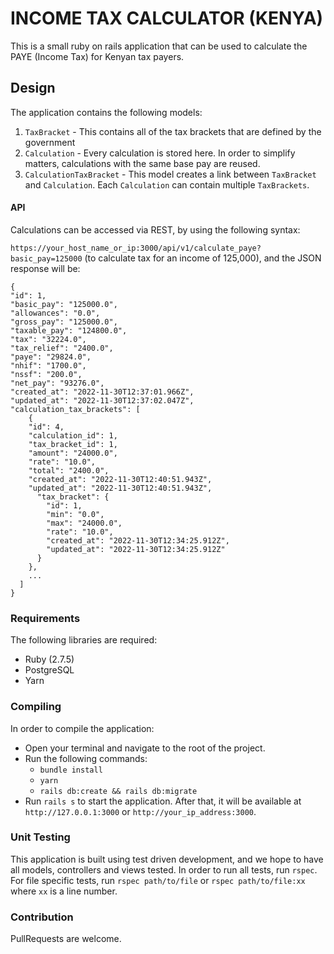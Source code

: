 # INCOME TAX CALCULATOR (KENYA)

This is a small ruby on rails application that can be used to calculate the PAYE (Income Tax) for Kenyan tax payers.

## Design

The application contains the following models:

1. `TaxBracket` - This contains all of the tax brackets that are defined by the government
1. `Calculation` - Every calculation is stored here. In order to simplify matters, calculations with the same base pay are reused.
1. `CalculationTaxBracket` - This model creates a link between `TaxBracket` and `Calculation`. Each `Calculation` can contain multiple `TaxBrackets`.

#### API

Calculations can be accessed via REST, by using the following syntax:

`https://your_host_name_or_ip:3000/api/v1/calculate_paye?basic_pay=125000` (to calculate tax for an income of 125,000), and the JSON response will be:

```
{
"id": 1,
"basic_pay": "125000.0",
"allowances": "0.0",
"gross_pay": "125000.0",
"taxable_pay": "124800.0",
"tax": "32224.0",
"tax_relief": "2400.0",
"paye": "29824.0",
"nhif": "1700.0",
"nssf": "200.0",
"net_pay": "93276.0",
"created_at": "2022-11-30T12:37:01.966Z",
"updated_at": "2022-11-30T12:37:02.047Z",
"calculation_tax_brackets": [
    {
    "id": 4,
    "calculation_id": 1,
    "tax_bracket_id": 1,
    "amount": "24000.0",
    "rate": "10.0",
    "total": "2400.0",
    "created_at": "2022-11-30T12:40:51.943Z",
    "updated_at": "2022-11-30T12:40:51.943Z",
      "tax_bracket": {
        "id": 1,
        "min": "0.0",
        "max": "24000.0",
        "rate": "10.0",
        "created_at": "2022-11-30T12:34:25.912Z",
        "updated_at": "2022-11-30T12:34:25.912Z"
      }
    },
    ...
  ]
}
```

### Requirements

The following libraries are required:

 - Ruby (2.7.5)
 - PostgreSQL
 - Yarn

### Compiling

In order to compile the application:

- Open your terminal and navigate to the root of the project.
- Run the following commands:
  - `bundle install`
  - `yarn`
  - `rails db:create && rails db:migrate`
- Run `rails s` to start the application. After that, it will be available at `http://127.0.0.1:3000` or `http://your_ip_address:3000`.

### Unit Testing

This application is built using test driven development, and we hope to have all models, controllers and views tested. In order to run all tests, run `rspec`. For file specific tests, run `rspec path/to/file` or `rspec path/to/file:xx` where `xx` is a line number.

### Contribution

PullRequests are welcome.